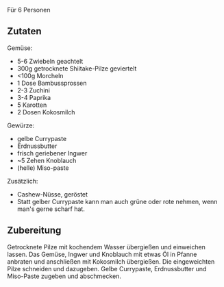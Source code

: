 Für 6 Personen

Zutaten
-------

Gemüse:

* 5-6 Zwiebeln geachtelt
* 300g getrocknete Shiitake-Pilze geviertelt
* <100g Morcheln
* 1 Dose Bambussprossen
* 2-3 Zuchini
* 3-4 Paprika
* 5 Karotten
* 2 Dosen Kokosmilch

Gewürze:

* gelbe Currypaste
* Erdnussbutter
* frisch geriebener Ingwer
* ~5 Zehen Knoblauch
* (helle) Miso-paste

Zusätzlich:

* Cashew-Nüsse, geröstet
* Statt gelber Currypaste kann man auch grüne oder rote nehmen, wenn man's gerne scharf hat.

Zubereitung
-----------

Getrocknete Pilze mit kochendem Wasser übergießen und einweichen lassen. Das Gemüse, Ingwer und Knoblauch mit etwas Öl in Pfanne anbraten und anschließen mit Kokosmilch übergießen. Die eingeweichten Pilze schneiden und dazugeben. Gelbe Currypaste, Erdnussbutter und Miso-Paste zugeben und abschmecken.
